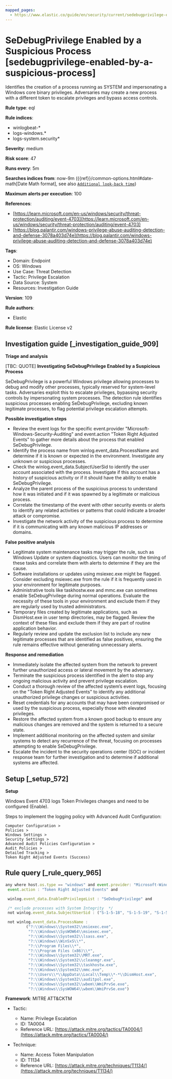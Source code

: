 ```yaml
---
mapped_pages:
  - https://www.elastic.co/guide/en/security/current/sedebugprivilege-enabled-by-a-suspicious-process.html
---
```


# SeDebugPrivilege Enabled by a Suspicious Process [sedebugprivilege-enabled-by-a-suspicious-process]

Identifies the creation of a process running as SYSTEM and impersonating a Windows core binary privileges. Adversaries may create a new process with a different token to escalate privileges and bypass access controls.

**Rule type**: eql

**Rule indices**:

* winlogbeat-*
* logs-windows.*
* logs-system.security*

**Severity**: medium

**Risk score**: 47

**Runs every**: 5m

**Searches indices from**: now-9m ({{ref}}/common-options.html#date-math[Date Math format], see also [`Additional look-back time`](docs-content://solutions/security/detect-and-alert/create-detection-rule.md#rule-schedule))

**Maximum alerts per execution**: 100

**References**:

* [https://learn.microsoft.com/en-us/windows/security/threat-protection/auditing/event-4703](https://learn.microsoft.com/en-us/windows/security/threat-protection/auditing/event-4703)
* [https://blog.palantir.com/windows-privilege-abuse-auditing-detection-and-defense-3078a403d74e](https://blog.palantir.com/windows-privilege-abuse-auditing-detection-and-defense-3078a403d74e)

**Tags**:

* Domain: Endpoint
* OS: Windows
* Use Case: Threat Detection
* Tactic: Privilege Escalation
* Data Source: System
* Resources: Investigation Guide

**Version**: 109

**Rule authors**:

* Elastic

**Rule license**: Elastic License v2

## Investigation guide [_investigation_guide_909]

**Triage and analysis**

[TBC: QUOTE]
**Investigating SeDebugPrivilege Enabled by a Suspicious Process**

SeDebugPrivilege is a powerful Windows privilege allowing processes to debug and modify other processes, typically reserved for system-level tasks. Adversaries exploit this to escalate privileges, bypassing security controls by impersonating system processes. The detection rule identifies suspicious processes enabling SeDebugPrivilege, excluding known legitimate processes, to flag potential privilege escalation attempts.

**Possible investigation steps**

* Review the event logs for the specific event.provider "Microsoft-Windows-Security-Auditing" and event.action "Token Right Adjusted Events" to gather more details about the process that enabled SeDebugPrivilege.
* Identify the process name from winlog.event_data.ProcessName and determine if it is known or expected in the environment. Investigate any unknown or suspicious processes.
* Check the winlog.event_data.SubjectUserSid to identify the user account associated with the process. Investigate if this account has a history of suspicious activity or if it should have the ability to enable SeDebugPrivilege.
* Analyze the parent process of the suspicious process to understand how it was initiated and if it was spawned by a legitimate or malicious process.
* Correlate the timestamp of the event with other security events or alerts to identify any related activities or patterns that could indicate a broader attack or compromise.
* Investigate the network activity of the suspicious process to determine if it is communicating with any known malicious IP addresses or domains.

**False positive analysis**

* Legitimate system maintenance tasks may trigger the rule, such as Windows Update or system diagnostics. Users can monitor the timing of these tasks and correlate them with alerts to determine if they are the cause.
* Software installations or updates using msiexec.exe might be flagged. Consider excluding msiexec.exe from the rule if it is frequently used in your environment for legitimate purposes.
* Administrative tools like taskhostw.exe and mmc.exe can sometimes enable SeDebugPrivilege during normal operations. Evaluate the necessity of these tools in your environment and exclude them if they are regularly used by trusted administrators.
* Temporary files created by legitimate applications, such as DismHost.exe in user temp directories, may be flagged. Review the context of these files and exclude them if they are part of routine application behavior.
* Regularly review and update the exclusion list to include any new legitimate processes that are identified as false positives, ensuring the rule remains effective without generating unnecessary alerts.

**Response and remediation**

* Immediately isolate the affected system from the network to prevent further unauthorized access or lateral movement by the adversary.
* Terminate the suspicious process identified in the alert to stop any ongoing malicious activity and prevent privilege escalation.
* Conduct a thorough review of the affected system’s event logs, focusing on the "Token Right Adjusted Events" to identify any additional unauthorized privilege changes or suspicious activities.
* Reset credentials for any accounts that may have been compromised or used by the suspicious process, especially those with elevated privileges.
* Restore the affected system from a known good backup to ensure any malicious changes are removed and the system is returned to a secure state.
* Implement additional monitoring on the affected system and similar systems to detect any recurrence of the threat, focusing on processes attempting to enable SeDebugPrivilege.
* Escalate the incident to the security operations center (SOC) or incident response team for further investigation and to determine if additional systems are affected.


## Setup [_setup_572]

**Setup**

Windows Event 4703 logs Token Privileges changes and need to be configured (Enable).

Steps to implement the logging policy with Advanced Audit Configuration:

```
Computer Configuration >
Policies >
Windows Settings >
Security Settings >
Advanced Audit Policies Configuration >
Audit Policies >
Detailed Tracking >
Token Right Adjusted Events (Success)
```


## Rule query [_rule_query_965]

```js
any where host.os.type == "windows" and event.provider: "Microsoft-Windows-Security-Auditing" and
 event.action : "Token Right Adjusted Events" and

 winlog.event_data.EnabledPrivilegeList : "SeDebugPrivilege" and

 /* exclude processes with System Integrity  */
 not winlog.event_data.SubjectUserSid : ("S-1-5-18", "S-1-5-19", "S-1-5-20") and

 not winlog.event_data.ProcessName :
         ("?:\\Windows\\System32\\msiexec.exe",
          "?:\\Windows\\SysWOW64\\msiexec.exe",
          "?:\\Windows\\System32\\lsass.exe",
          "?:\\Windows\\WinSxS\\*",
          "?:\\Program Files\\*",
          "?:\\Program Files (x86)\\*",
          "?:\\Windows\\System32\\MRT.exe",
          "?:\\Windows\\System32\\cleanmgr.exe",
          "?:\\Windows\\System32\\taskhostw.exe",
          "?:\\Windows\\System32\\mmc.exe",
          "?:\\Users\\*\\AppData\\Local\\Temp\\*-*\\DismHost.exe",
          "?:\\Windows\\System32\\auditpol.exe",
          "?:\\Windows\\System32\\wbem\\WmiPrvSe.exe",
          "?:\\Windows\\SysWOW64\\wbem\\WmiPrvSe.exe")
```

**Framework**: MITRE ATT&CKTM

* Tactic:

    * Name: Privilege Escalation
    * ID: TA0004
    * Reference URL: [https://attack.mitre.org/tactics/TA0004/](https://attack.mitre.org/tactics/TA0004/)

* Technique:

    * Name: Access Token Manipulation
    * ID: T1134
    * Reference URL: [https://attack.mitre.org/techniques/T1134/](https://attack.mitre.org/techniques/T1134/)



